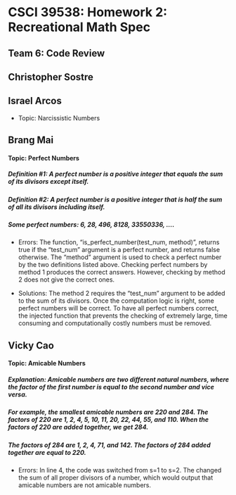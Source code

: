 # CSCI 39538: Homework 2: Recreational Math Spec 
## Team 6: Code Review

## **Christopher Sostre**

## **Israel Arcos**
* Topic: Narcissistic Numbers


## **Brang Mai**
#### Topic: Perfect Numbers
##### Definition #1: A perfect number is a positive integer that equals the sum of its divisors except itself.
##### Definition #2: A perfect number is a positive integer that is half the sum of all its divisors including itself.
##### Some perfect numbers: 6, 28, 496, 8128, 33550336, ....
* Errors:
The function, “is_perfect_number(test_num, method)”, returns true if the “test_num” argument is a perfect number, and returns false otherwise. The “method” argument is used to check a perfect number by the two definitions listed above. Checking perfect numbers by method 1 produces the correct answers. However, checking by method 2 does not give the correct ones.

* Solutions:
The method 2 requires the “test_num” argument to be added to the sum of its divisors. Once the computation logic is right, some perfect numbers will be correct. To have all perfect numbers correct, the injected function that prevents the checking of extremely large, time consuming and computationally costly numbers must be removed.

## **Vicky Cao**
#### Topic: Amicable Numbers
##### Explanation: Amicable numbers are two different natural numbers, where the factor of the first number is equal to the second number and vice versa.
##### For example, the smallest amicable numbers are 220 and 284. The factors of 220 are 1, 2, 4, 5, 10, 11, 20, 22, 44, 55, and 110. When the factors of 220 are added together, we get 284. 
##### The factors of 284 are 1, 2, 4, 71, and 142. The factors of 284 added together are equal to 220.

* Errors: 
In line 4, the code was switched from s=1 to s=2. The changed the sum of all proper divisors of a number, which would output that amicable numbers are not amicable numbers.

